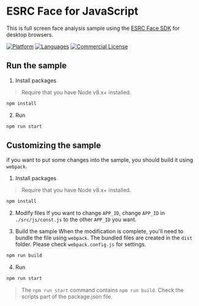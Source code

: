 # ESRC Face for JavaScript
This is full screen face analysis sample using the [ESRC Face SDK](https://github.com/esrc-official/ESRC-Face-SDK-JavaScript) for desktop browsers.

[![Platform](https://img.shields.io/badge/platform-JAVASCRIPT-orange.svg)](https://github.com/esrc-official/ESRC-Face-JavaScript)
[![Languages](https://img.shields.io/badge/language-JAVASCRIPT-orange.svg)](https://github.com/esrc-official/ESRC-Face-JavaScript)
[![Commercial License](https://img.shields.io/badge/License-Commercial-brightgreen.svg)](https://github.com/esrc-official/ESRC-Face-JavaScript/blob/master/LICENSE.md)

## Run the sample
1. Install packages

> Require that you have Node v8.x+ installed.

```bash
npm install
```

2. Run
```bash
npm run start
```

## Customizing the sample
if you want to put some changes into the sample, you should build it using `webpack`.

1. Install packages

> Require that you have Node v8.x+ installed.

```bash
npm install
```

2. Modify files
If you want to change `APP_ID`, change `APP_ID` in `./src/js/const.js` to the other `APP_ID` you want.

3. Build the sample
When the modification is complete, you'll need to bundle the file using `webpack`. The bundled files are created in the `dist` folder.
Please check `webpack.config.js` for settings.

```bash
npm run build
```

4. Run
```bash
npm run start
```

> The `npm run start` command contains `npm run build`. Check the scripts part of the package.json file.